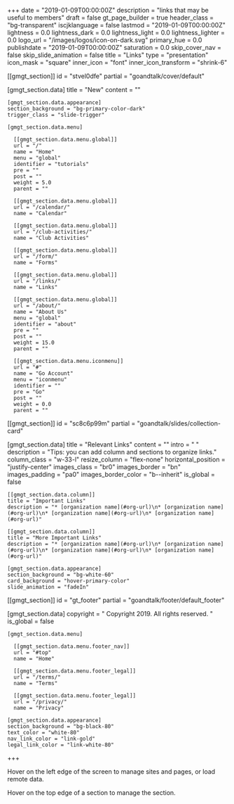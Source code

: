 +++
date = "2019-01-09T00:00:00Z"
description = "links that may be useful to members"
draft = false
gt_page_builder = true
header_class = "bg-transparent"
iscjklanguage = false
lastmod = "2019-01-09T00:00:00Z"
lightness = 0.0
lightness_dark = 0.0
lightness_light = 0.0
lightness_lighter = 0.0
logo_url = "/images/logos/icon-on-dark.svg"
primary_hue = 0.0
publishdate = "2019-01-09T00:00:00Z"
saturation = 0.0
skip_cover_nav = false
skip_slide_animation = false
title = "Links"
type = "presentation"
icon_mask = "square"
inner_icon = "font"
inner_icon_transform = "shrink-6"

[[gmgt_section]]
id = "stvel0dfe"
partial = "goandtalk/cover/default"

  [gmgt_section.data]
  title = "New"
  content = ""

    [gmgt_section.data.appearance]
    section_background = "bg-primary-color-dark"
    trigger_class = "slide-trigger"

    [gmgt_section.data.menu]

      [[gmgt_section.data.menu.global]]
      url = "/"
      name = "Home"
      menu = "global"
      identifier = "tutorials"
      pre = ""
      post = ""
      weight = 5.0
      parent = ""

      [[gmgt_section.data.menu.global]]
      url = "/calendar/"
      name = "Calendar"

      [[gmgt_section.data.menu.global]]
      url = "/club-activities/"
      name = "Club Activities"

      [[gmgt_section.data.menu.global]]
      url = "/form/"
      name = "Forms"

      [[gmgt_section.data.menu.global]]
      url = "/links/"
      name = "Links"

      [[gmgt_section.data.menu.global]]
      url = "/about/"
      name = "About Us"
      menu = "global"
      identifier = "about"
      pre = ""
      post = ""
      weight = 15.0
      parent = ""

      [[gmgt_section.data.menu.iconmenu]]
      url = "#"
      name = "Go Account"
      menu = "iconmenu"
      identifier = ""
      pre = "Go"
      post = ""
      weight = 0.0
      parent = ""

[[gmgt_section]]
id = "sc8c6p99m"
partial = "goandtalk/slides/collection-card"

  [gmgt_section.data]
  title = "Relevant Links"
  content = ""
  intro = " "
  description = "Tips: you can add column and sections to organize links."
  column_class = "w-33-l"
  resize_column = "flex-none"
  horizontal_position = "justify-center"
  images_class = "br0"
  images_border = "bn"
  images_padding = "pa0"
  images_border_color = "b--inherit"
  is_global = false

    [[gmgt_section.data.column]]
    title = "Important Links"
    description = "* [organization name](#org-url)\n* [organization name](#org-url)\n* [organization name](#org-url)\n* [organization name](#org-url)"

    [[gmgt_section.data.column]]
    title = "More Important Links"
    description = "* [organization name](#org-url)\n* [organization name](#org-url)\n* [organization name](#org-url)\n* [organization name](#org-url)"

    [gmgt_section.data.appearance]
    section_background = "bg-white-60"
    card_background = "hover-primary-color"
    slide_animation = "fadeIn"

[[gmgt_section]]
id = "gt_footer"
partial = "goandtalk/footer/default_footer"

  [gmgt_section.data]
  copyright = " Copyright 2019. All rights reserved. "
  is_global = false

    [gmgt_section.data.menu]

      [[gmgt_section.data.menu.footer_nav]]
      url = "#top"
      name = "Home"

      [[gmgt_section.data.menu.footer_legal]]
      url = "/terms/"
      name = "Terms"

      [[gmgt_section.data.menu.footer_legal]]
      url = "/privacy/"
      name = "Privacy"

    [gmgt_section.data.appearance]
    section_background = "bg-black-80"
    text_color = "white-80"
    nav_link_color = "link-gold"
    legal_link_color = "link-white-80"
+++

Hover on the left edge of the screen to manage sites and pages, or load remote data.

Hover on the top edge of a section to manage the section.
